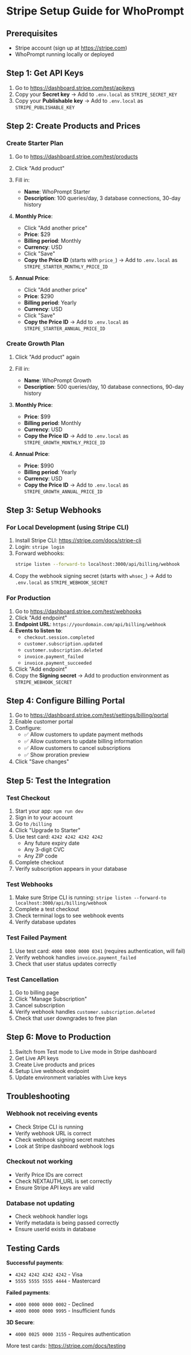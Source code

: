 # Stripe Setup Guide for WhoPrompt

## Prerequisites
- Stripe account (sign up at https://stripe.com)
- WhoPrompt running locally or deployed

## Step 1: Get API Keys

1. Go to https://dashboard.stripe.com/test/apikeys
2. Copy your **Secret key** → Add to `.env.local` as `STRIPE_SECRET_KEY`
3. Copy your **Publishable key** → Add to `.env.local` as `STRIPE_PUBLISHABLE_KEY`

## Step 2: Create Products and Prices

### Create Starter Plan

1. Go to https://dashboard.stripe.com/test/products
2. Click "Add product"
3. Fill in:
   - **Name**: WhoPrompt Starter
   - **Description**: 100 queries/day, 3 database connections, 30-day history
   
4. **Monthly Price**:
   - Click "Add another price"
   - **Price**: $29
   - **Billing period**: Monthly
   - **Currency**: USD
   - Click "Save"
   - **Copy the Price ID** (starts with `price_`) → Add to `.env.local` as `STRIPE_STARTER_MONTHLY_PRICE_ID`

5. **Annual Price**:
   - Click "Add another price"
   - **Price**: $290
   - **Billing period**: Yearly
   - **Currency**: USD
   - Click "Save"
   - **Copy the Price ID** → Add to `.env.local` as `STRIPE_STARTER_ANNUAL_PRICE_ID`

### Create Growth Plan

1. Click "Add product" again
2. Fill in:
   - **Name**: WhoPrompt Growth
   - **Description**: 500 queries/day, 10 database connections, 90-day history
   
3. **Monthly Price**:
   - **Price**: $99
   - **Billing period**: Monthly
   - **Currency**: USD
   - **Copy the Price ID** → Add to `.env.local` as `STRIPE_GROWTH_MONTHLY_PRICE_ID`

4. **Annual Price**:
   - **Price**: $990
   - **Billing period**: Yearly
   - **Currency**: USD
   - **Copy the Price ID** → Add to `.env.local` as `STRIPE_GROWTH_ANNUAL_PRICE_ID`

## Step 3: Setup Webhooks

### For Local Development (using Stripe CLI)

1. Install Stripe CLI: https://stripe.com/docs/stripe-cli
2. Login: `stripe login`
3. Forward webhooks:
   ```bash
   stripe listen --forward-to localhost:3000/api/billing/webhook
   ```
4. Copy the webhook signing secret (starts with `whsec_`) → Add to `.env.local` as `STRIPE_WEBHOOK_SECRET`

### For Production

1. Go to https://dashboard.stripe.com/test/webhooks
2. Click "Add endpoint"
3. **Endpoint URL**: `https://yourdomain.com/api/billing/webhook`
4. **Events to listen to**:
   - `checkout.session.completed`
   - `customer.subscription.updated`
   - `customer.subscription.deleted`
   - `invoice.payment_failed`
   - `invoice.payment_succeeded`
5. Click "Add endpoint"
6. Copy the **Signing secret** → Add to production environment as `STRIPE_WEBHOOK_SECRET`

## Step 4: Configure Billing Portal

1. Go to https://dashboard.stripe.com/test/settings/billing/portal
2. Enable customer portal
3. Configure:
   - ✅ Allow customers to update payment methods
   - ✅ Allow customers to update billing information
   - ✅ Allow customers to cancel subscriptions
   - ✅ Show proration preview
4. Click "Save changes"

## Step 5: Test the Integration

### Test Checkout

1. Start your app: `npm run dev`
2. Sign in to your account
3. Go to `/billing`
4. Click "Upgrade to Starter"
5. Use test card: `4242 4242 4242 4242`
   - Any future expiry date
   - Any 3-digit CVC
   - Any ZIP code
6. Complete checkout
7. Verify subscription appears in your database

### Test Webhooks

1. Make sure Stripe CLI is running: `stripe listen --forward-to localhost:3000/api/billing/webhook`
2. Complete a test checkout
3. Check terminal logs to see webhook events
4. Verify database updates

### Test Failed Payment

1. Use test card: `4000 0000 0000 0341` (requires authentication, will fail)
2. Verify webhook handles `invoice.payment_failed`
3. Check that user status updates correctly

### Test Cancellation

1. Go to billing page
2. Click "Manage Subscription"
3. Cancel subscription
4. Verify webhook handles `customer.subscription.deleted`
5. Check that user downgrades to free plan

## Step 6: Move to Production

1. Switch from Test mode to Live mode in Stripe dashboard
2. Get Live API keys
3. Create Live products and prices
4. Setup Live webhook endpoint
5. Update environment variables with Live keys

## Troubleshooting

### Webhook not receiving events
- Check Stripe CLI is running
- Verify webhook URL is correct
- Check webhook signing secret matches
- Look at Stripe dashboard webhook logs

### Checkout not working
- Verify Price IDs are correct
- Check NEXTAUTH_URL is set correctly
- Ensure Stripe API keys are valid

### Database not updating
- Check webhook handler logs
- Verify metadata is being passed correctly
- Ensure userId exists in database

## Testing Cards

**Successful payments**:
- `4242 4242 4242 4242` - Visa
- `5555 5555 5555 4444` - Mastercard

**Failed payments**:
- `4000 0000 0000 0002` - Declined
- `4000 0000 0000 9995` - Insufficient funds

**3D Secure**:
- `4000 0025 0000 3155` - Requires authentication

More test cards: https://stripe.com/docs/testing